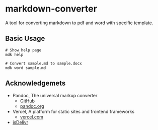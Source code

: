 # markdown-converter
A tool for converting markdown to pdf and word with specific template.

## Basic Usage
```shell
# Show help page
mdk help

# Convert sample.md to sample.docx
mdk word sample.md
```

## Acknowledgemets

- Pandoc, The universal markup converter
  - [GitHub](https://github.com/jgm/pandoc) 
  - [pandoc.org](https://www.pandoc.org)
- Vercel, A platform for static sites and frontend frameworks
  - [vercel.com](https://www.vercel.com)
- [jsDelivr](https://www.jsdelivr.com)